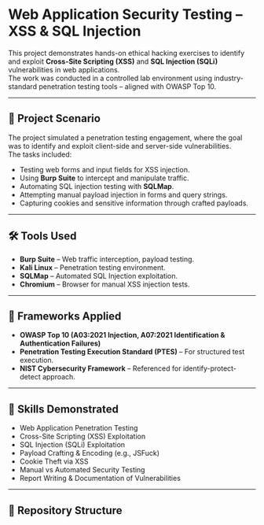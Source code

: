 # Web Application Security Testing – XSS & SQL Injection

This project demonstrates hands-on ethical hacking exercises to identify and exploit **Cross-Site Scripting (XSS)** and **SQL Injection (SQLi)** vulnerabilities in web applications.  
The work was conducted in a controlled lab environment using industry-standard penetration testing tools – aligned with OWASP Top 10.

---

## 📌 Project Scenario
The project simulated a penetration testing engagement, where the goal was to identify and exploit client-side and server-side vulnerabilities.  
The tasks included:
- Testing web forms and input fields for XSS injection.  
- Using **Burp Suite** to intercept and manipulate traffic.  
- Automating SQL injection testing with **SQLMap**.  
- Attempting manual payload injection in forms and query strings.  
- Capturing cookies and sensitive information through crafted payloads.  

---

## 🛠️ Tools Used
- **Burp Suite** – Web traffic interception, payload testing.  
- **Kali Linux** – Penetration testing environment.  
- **SQLMap** – Automated SQL Injection exploitation.  
- **Chromium** – Browser for manual XSS injection tests.  

---

## 🧩 Frameworks Applied
- **OWASP Top 10 (A03:2021 Injection, A07:2021 Identification & Authentication Failures)**  
- **Penetration Testing Execution Standard (PTES)** – For structured test execution.  
- **NIST Cybersecurity Framework** – Referenced for identify-protect-detect approach.  

---

## 🔑 Skills Demonstrated
- Web Application Penetration Testing  
- Cross-Site Scripting (XSS) Exploitation  
- SQL Injection (SQLi) Exploitation  
- Payload Crafting & Encoding (e.g., JSFuck)  
- Cookie Theft via XSS  
- Manual vs Automated Security Testing  
- Report Writing & Documentation of Vulnerabilities  

---

## 📂 Repository Structure
